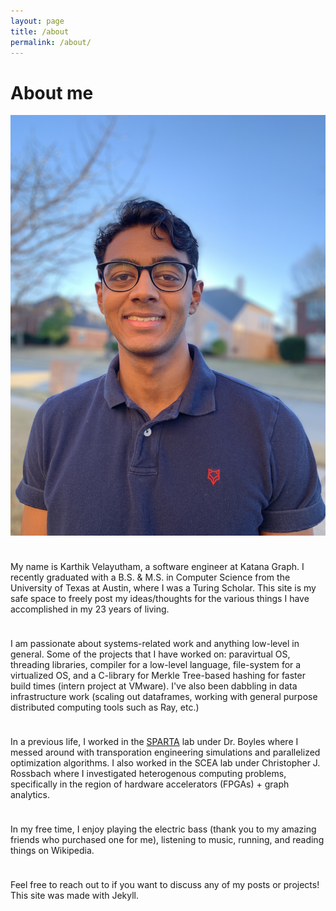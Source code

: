 ```yaml
---
layout: page
title: /about
permalink: /about/
---
```


# About me
![image](/img/profile.jpg#profile)

<hr style="height:10px; visibility:hidden;" />

My name is Karthik Velayutham, a software engineer at Katana Graph. I recently graduated with a B.S. & M.S. in Computer Science from the University of Texas at Austin, where I was a Turing Scholar. This site is my safe space to freely post my ideas/thoughts for the various things I have accomplished in my 23 years of living.

<hr style="height:10px; visibility:hidden;" />

I am passionate about systems-related work and anything low-level in general. Some of the projects that I have worked on: paravirtual OS, threading libraries, compiler for a low-level language, file-system for a virtualized OS, and a C-library for Merkle Tree-based hashing for faster build times (intern project at VMware). I've also been dabbling in data infrastructure work (scaling out dataframes, working with general purpose distributed computing tools such as Ray, etc.)

<hr style="height:10px; visibility:hidden;" />

In a previous life, I worked in the [SPARTA](https://github.com/spartalab) lab under Dr. Boyles where I messed around with transporation engineering simulations and parallelized optimization algorithms. I also worked in the SCEA lab under Christopher J. Rossbach where I investigated heterogenous computing problems, specifically in the region of hardware accelerators (FPGAs) + graph analytics.

<hr style="height:10px; visibility:hidden;" />
In my free time, I enjoy playing the electric bass (thank you to my amazing friends who purchased one for me), listening to music, running, and reading things on Wikipedia. 

<hr style="height:10px; visibility:hidden;" />

Feel free to reach out to if you want to discuss any of my posts or projects! This site was made with Jekyll.